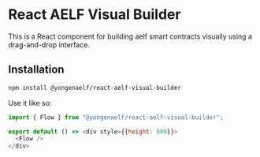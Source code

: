 # React AELF Visual Builder

This is a React component for building aelf smart contracts visually using a drag-and-drop interface.

## Installation

```bash
npm install @yongenaelf/react-aelf-visual-builder
```

Use it like so:

```js title=App.tsx
import { Flow } from "@yongenaelf/react-aelf-visual-builder";

export default () => <div style={{height: 800}}>
  <Flow />
</div>
```
